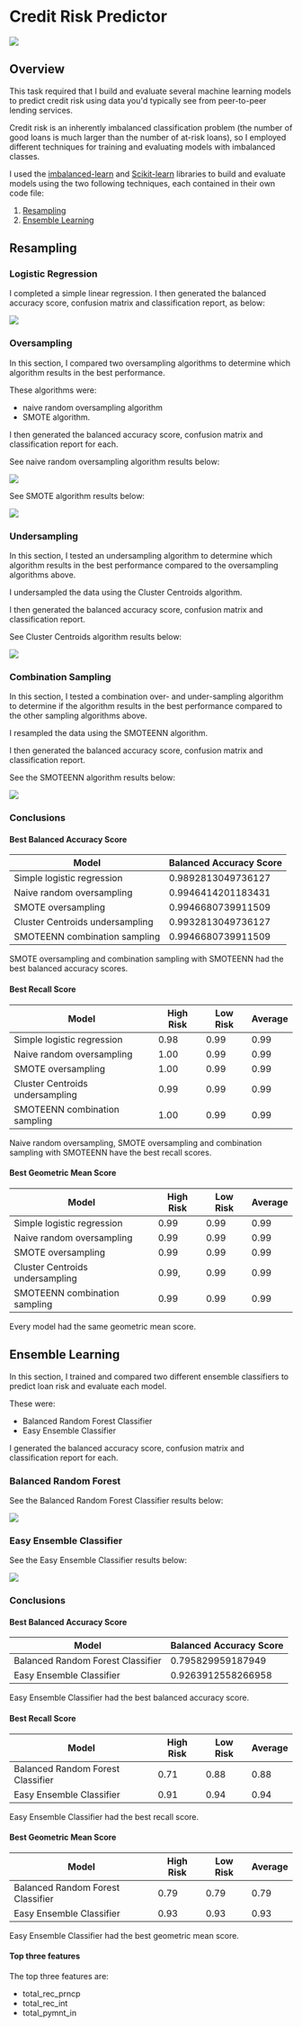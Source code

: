 # Credit Risk Predictor
 
![](https://github.com/sarahm44/credit-risk-predictor/blob/main/images/credit-risk.jpg)

## Overview

This task required that I build and evaluate several machine learning models to predict credit risk using data you'd typically see from peer-to-peer lending services. 

Credit risk is an inherently imbalanced classification problem (the number of good loans is much larger than the number of at-risk loans), so I employed different techniques for training and evaluating models with imbalanced classes. 

I used the [imbalanced-learn](https://imbalanced-learn.org/stable/) and [Scikit-learn](https://scikit-learn.org/stable/) libraries to build and evaluate models using the two following techniques, each contained in their own code file:

1. [Resampling](https://github.com/sarahm44/credit-risk-predictor/blob/main/credit_risk_resampling.ipynb)
2. [Ensemble Learning](https://github.com/sarahm44/credit-risk-predictor/blob/main/credit_risk_ensemble.ipynb)

## Resampling

### Logistic Regression

I completed a simple linear regression. I then generated the balanced accuracy score, confusion matrix and classification report, as below:

![](https://github.com/sarahm44/credit-risk-predictor/blob/main/images/logistic_regression.png)

### Oversampling
In this section, I compared two oversampling algorithms to determine which algorithm results in the best performance. 

These algorithms were: 
* naive random oversampling algorithm
* SMOTE algorithm. 

I then generated the balanced accuracy score, confusion matrix and classification report for each.

See naive random oversampling algorithm results below:

![](https://github.com/sarahm44/credit-risk-predictor/blob/main/images/nro.png)

See SMOTE algorithm results below:

![](https://github.com/sarahm44/credit-risk-predictor/blob/main/images/smote.png)

### Undersampling

In this section, I tested an undersampling algorithm to determine which algorithm results in the best performance compared to the oversampling algorithms above. 

I undersampled the data using the Cluster Centroids algorithm.

I then generated the balanced accuracy score, confusion matrix and classification report.

See Cluster Centroids algorithm results below:

![](https://github.com/sarahm44/credit-risk-predictor/blob/main/images/cc.png)

### Combination Sampling

In this section, I tested a combination over- and under-sampling algorithm to determine if the algorithm results in the best performance compared to the other sampling algorithms above. 

I resampled the data using the SMOTEENN algorithm.

I then generated the balanced accuracy score, confusion matrix and classification report.

See the SMOTEENN algorithm results below:

![](https://github.com/sarahm44/credit-risk-predictor/blob/main/images/smoteenn.png)

### Conclusions

#### Best Balanced Accuracy Score

| Model | Balanced Accuracy Score |
| --- | --- |
| Simple logistic regression | 0.9892813049736127 |
| Naive random oversampling | 0.9946414201183431 |
| SMOTE oversampling | 0.9946680739911509 |
| Cluster Centroids undersampling | 0.9932813049736127 |
| SMOTEENN combination sampling | 0.9946680739911509 |
   
SMOTE oversampling and combination sampling with SMOTEENN had the best balanced accuracy scores.

#### Best Recall Score

| Model | High Risk | Low Risk | Average |
| --- | --- | --- | --- |
| Simple logistic regression | 0.98 | 0.99 | 0.99 |
| Naive random oversampling | 1.00 | 0.99 | 0.99 | 
| SMOTE oversampling | 1.00 | 0.99 | 0.99 |
| Cluster Centroids undersampling | 0.99 | 0.99 | 0.99 |
| SMOTEENN combination sampling | 1.00 | 0.99 | 0.99 |
   
Naive random oversampling, SMOTE oversampling and combination sampling with SMOTEENN have the best recall scores.

#### Best Geometric Mean Score

| Model | High Risk | Low Risk | Average |
| --- | --- | --- | --- |
| Simple logistic regression | 0.99 | 0.99 | 0.99 |
| Naive random oversampling | 0.99 | 0.99 | 0.99 |
| SMOTE oversampling | 0.99 | 0.99 | 0.99 |
| Cluster Centroids undersampling | 0.99, | 0.99 | 0.99 |
| SMOTEENN combination sampling | 0.99 | 0.99 | 0.99 |
   
Every model had the same geometric mean score.

## Ensemble Learning

In this section, I trained and compared two different ensemble classifiers to predict loan risk and evaluate each model. 

These were: 
* Balanced Random Forest Classifier 
* Easy Ensemble Classifier

I generated the balanced accuracy score, confusion matrix and classification report for each.

### Balanced Random Forest

See the Balanced Random Forest Classifier results below:

![](https://github.com/sarahm44/credit-risk-predictor/blob/main/images/random_forest.png)

### Easy Ensemble Classifier

See the Easy Ensemble Classifier results below:

![](https://github.com/sarahm44/credit-risk-predictor/blob/main/images/easy_ensemble.png)

### Conclusions

#### Best Balanced Accuracy Score

| Model | Balanced Accuracy Score |
| --- | --- |
| Balanced Random Forest Classifier | 0.795829959187949 |
|Easy Ensemble Classifier | 0.9263912558266958 |
   
Easy Ensemble Classifier had the best balanced accuracy score.

#### Best Recall Score

| Model | High Risk | Low Risk | Average |
| --- | --- | --- | --- |
| Balanced Random Forest Classifier | 0.71 | 0.88 | 0.88 |
| Easy Ensemble Classifier | 0.91 | 0.94 | 0.94 |
   
Easy Ensemble Classifier had the best recall score.

#### Best Geometric Mean Score

| Model | High Risk | Low Risk | Average |
| --- | --- | --- | --- |
| Balanced Random Forest Classifier | 0.79 | 0.79 | 0.79 |
| Easy Ensemble Classifier | 0.93 | 0.93 | 0.93 |
   
Easy Ensemble Classifier had the best geometric mean score.

#### Top three features

The top three features are:    
   * total_rec_prncp
   * total_rec_int
   * total_pymnt_in
   
